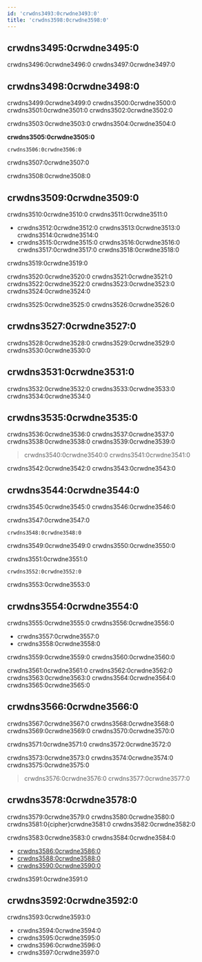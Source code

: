 ```yaml
---
id: 'crwdns3493:0crwdne3493:0'
title: 'crwdns3598:0crwdne3598:0'
---
```

## crwdns3495:0crwdne3495:0

crwdns3496:0crwdne3496:0 crwdns3497:0crwdne3497:0

## crwdns3498:0crwdne3498:0

crwdns3499:0crwdne3499:0 crwdns3500:0crwdne3500:0 crwdns3501:0crwdne3501:0 crwdns3502:0crwdne3502:0

crwdns3503:0crwdne3503:0 crwdns3504:0crwdne3504:0

**crwdns3505:0crwdne3505:0**

    crwdns3506:0crwdne3506:0
    

crwdns3507:0crwdne3507:0

crwdns3508:0crwdne3508:0

## crwdns3509:0crwdne3509:0

crwdns3510:0crwdne3510:0 crwdns3511:0crwdne3511:0

* crwdns3512:0crwdne3512:0 crwdns3513:0crwdne3513:0 crwdns3514:0crwdne3514:0
* crwdns3515:0crwdne3515:0 crwdns3516:0crwdne3516:0 crwdns3517:0crwdne3517:0 crwdns3518:0crwdne3518:0

crwdns3519:0crwdne3519:0

crwdns3520:0crwdne3520:0 crwdns3521:0crwdne3521:0 crwdns3522:0crwdne3522:0 crwdns3523:0crwdne3523:0 crwdns3524:0crwdne3524:0

crwdns3525:0crwdne3525:0 crwdns3526:0crwdne3526:0

## crwdns3527:0crwdne3527:0

crwdns3528:0crwdne3528:0 crwdns3529:0crwdne3529:0 crwdns3530:0crwdne3530:0

## crwdns3531:0crwdne3531:0

crwdns3532:0crwdne3532:0 crwdns3533:0crwdne3533:0 crwdns3534:0crwdne3534:0

## crwdns3535:0crwdne3535:0

crwdns3536:0crwdne3536:0 crwdns3537:0crwdne3537:0 crwdns3538:0crwdne3538:0 crwdns3539:0crwdne3539:0

> crwdns3540:0crwdne3540:0 crwdns3541:0crwdne3541:0

crwdns3542:0crwdne3542:0 crwdns3543:0crwdne3543:0

## crwdns3544:0crwdne3544:0

crwdns3545:0crwdne3545:0 crwdns3546:0crwdne3546:0

crwdns3547:0crwdne3547:0

    crwdns3548:0crwdne3548:0
    

crwdns3549:0crwdne3549:0 crwdns3550:0crwdne3550:0

crwdns3551:0crwdne3551:0

    crwdns3552:0crwdne3552:0
    

crwdns3553:0crwdne3553:0

## crwdns3554:0crwdne3554:0

crwdns3555:0crwdne3555:0 crwdns3556:0crwdne3556:0

* crwdns3557:0crwdne3557:0
* crwdns3558:0crwdne3558:0

crwdns3559:0crwdne3559:0 crwdns3560:0crwdne3560:0

crwdns3561:0crwdne3561:0 crwdns3562:0crwdne3562:0 crwdns3563:0crwdne3563:0 crwdns3564:0crwdne3564:0 crwdns3565:0crwdne3565:0

## crwdns3566:0crwdne3566:0

crwdns3567:0crwdne3567:0 crwdns3568:0crwdne3568:0 crwdns3569:0crwdne3569:0 crwdns3570:0crwdne3570:0

crwdns3571:0crwdne3571:0 crwdns3572:0crwdne3572:0

crwdns3573:0crwdne3573:0 crwdns3574:0crwdne3574:0 crwdns3575:0crwdne3575:0

> crwdns3576:0crwdne3576:0 crwdns3577:0crwdne3577:0

## crwdns3578:0crwdne3578:0

crwdns3579:0crwdne3579:0 crwdns3580:0crwdne3580:0 crwdns3581:0{cipher}crwdne3581:0 crwdns3582:0crwdne3582:0

crwdns3583:0crwdne3583:0 crwdns3584:0crwdne3584:0

* [crwdns3586:0crwdne3586:0](crwdns3585:0crwdne3585:0)
* [crwdns3588:0crwdne3588:0](crwdns3587:0crwdne3587:0)
* [crwdns3590:0crwdne3590:0](crwdns3589:0crwdne3589:0)

crwdns3591:0crwdne3591:0

## crwdns3592:0crwdne3592:0

crwdns3593:0crwdne3593:0

* crwdns3594:0crwdne3594:0
* crwdns3595:0crwdne3595:0
* crwdns3596:0crwdne3596:0
* crwdns3597:0crwdne3597:0
